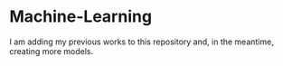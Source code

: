 # Machine-Learning
I am adding my previous works to this repository and, in the meantime, creating more models.
